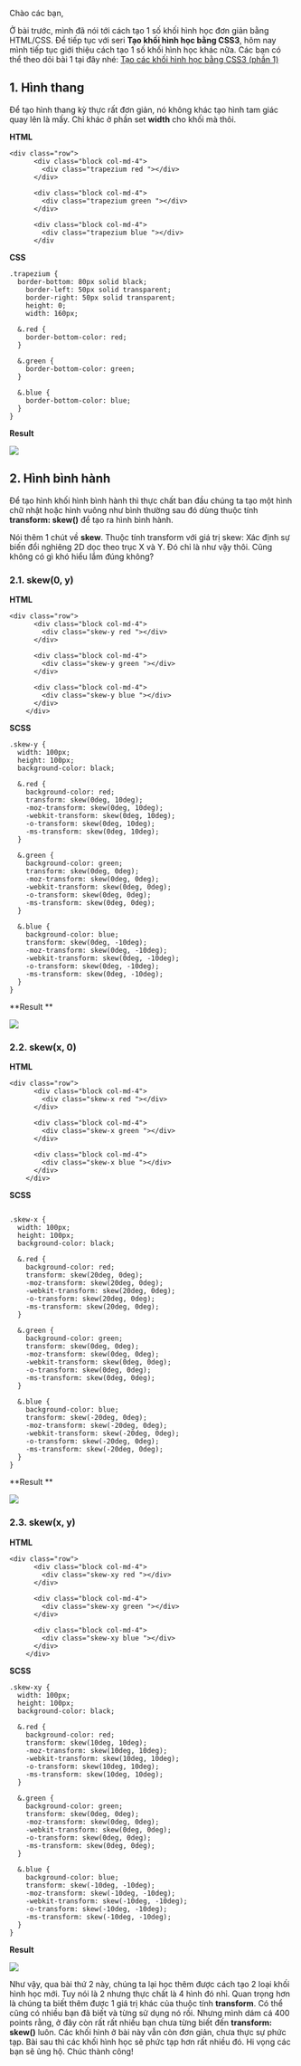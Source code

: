 Chào các bạn,

Ở bài trước, mình đã nói tới cách tạo 1 số khối hình học đơn giản bằng HTML/CSS. Để tiếp tục với seri **Tạo khối hình học bằng CSS3**, hôm nay mình tiếp tục giới thiệu cách tạo 1 số khối hình học khác nữa. Các bạn có thể theo dõi bài 1 tại đây nhé: [Tạo các khối hình học bằng CSS3 (phần 1)](https://viblo.asia/p/bai-24-tao-cac-khoi-hinh-hoc-bang-css3-phan-1-1Je5ExEYlnL)

## 1. Hình thang

Để tạo hình thang kỳ thực rất đơn giản, nó không khác tạo hình tam giác quay lên là mấy. Chỉ khác ở phần set **width** cho khối mà thôi.

**HTML**

```
<div class="row">
      <div class="block col-md-4">
        <div class="trapezium red "></div>
      </div>

      <div class="block col-md-4">
        <div class="trapezium green "></div>
      </div>

      <div class="block col-md-4">
        <div class="trapezium blue "></div>
      </div
```

**CSS**

```
.trapezium {
  border-bottom: 80px solid black;
	border-left: 50px solid transparent;
	border-right: 50px solid transparent;
	height: 0;
	width: 160px;

  &.red {
    border-bottom-color: red;
  }

  &.green {
    border-bottom-color: green;
  }

  &.blue {
    border-bottom-color: blue;
  }
}
```

**Result**

![](https://images.viblo.asia/4b1ddca0-ed6a-46e7-8c07-7c5b0376d783.png)

## 2. Hình bình hành

Để tạo hình khối hình bình hành thì thực chất ban đầu chúng ta tạo một hình chữ nhật hoặc hình vuông như bình thường sau đó dùng thuộc tính **transform: skew()** để tạo ra hình bình hành.

Nói thêm 1 chút về **skew**. Thuộc tính transform với giá trị skew: Xác định sự biến đổi nghiêng 2D dọc theo trục X và Y. Đó chỉ là như vậy thôi. Cũng không có gì khó hiểu lắm đúng không?

### 2.1. skew(0, y)

**HTML**

```
<div class="row">
      <div class="block col-md-4">
        <div class="skew-y red "></div>
      </div>

      <div class="block col-md-4">
        <div class="skew-y green "></div>
      </div>

      <div class="block col-md-4">
        <div class="skew-y blue "></div>
      </div>
    </div>
```

**SCSS**

```
.skew-y {
  width: 100px;
  height: 100px;
  background-color: black;

  &.red {
    background-color: red;
    transform: skew(0deg, 10deg);
    -moz-transform: skew(0deg, 10deg);
    -webkit-transform: skew(0deg, 10deg);
    -o-transform: skew(0deg, 10deg);
    -ms-transform: skew(0deg, 10deg);
  }

  &.green {
    background-color: green;
    transform: skew(0deg, 0deg);
    -moz-transform: skew(0deg, 0deg);
    -webkit-transform: skew(0deg, 0deg);
    -o-transform: skew(0deg, 0deg);
    -ms-transform: skew(0deg, 0deg);
  }

  &.blue {
    background-color: blue;
    transform: skew(0deg, -10deg);
    -moz-transform: skew(0deg, -10deg);
    -webkit-transform: skew(0deg, -10deg);
    -o-transform: skew(0deg, -10deg);
    -ms-transform: skew(0deg, -10deg);
  }
}
```

**Result **

![](https://images.viblo.asia/ffe92171-acac-4ff7-b115-421d37e1eecf.png)

### 2.2. skew(x, 0)

**HTML**

```
<div class="row">
      <div class="block col-md-4">
        <div class="skew-x red "></div>
      </div>

      <div class="block col-md-4">
        <div class="skew-x green "></div>
      </div>

      <div class="block col-md-4">
        <div class="skew-x blue "></div>
      </div>
    </div>
```

**SCSS**

```

.skew-x {
  width: 100px;
  height: 100px;
  background-color: black;

  &.red {
    background-color: red;
    transform: skew(20deg, 0deg);
    -moz-transform: skew(20deg, 0deg);
    -webkit-transform: skew(20deg, 0deg);
    -o-transform: skew(20deg, 0deg);
    -ms-transform: skew(20deg, 0deg);
  }

  &.green {
    background-color: green;
    transform: skew(0deg, 0deg);
    -moz-transform: skew(0deg, 0deg);
    -webkit-transform: skew(0deg, 0deg);
    -o-transform: skew(0deg, 0deg);
    -ms-transform: skew(0deg, 0deg);
  }

  &.blue {
    background-color: blue;
    transform: skew(-20deg, 0deg);
    -moz-transform: skew(-20deg, 0deg);
    -webkit-transform: skew(-20deg, 0deg);
    -o-transform: skew(-20deg, 0deg);
    -ms-transform: skew(-20deg, 0deg);
  }
}
```

**Result **

![](https://images.viblo.asia/209e8a51-071e-459e-bed5-abc9e79556d5.png)

### 2.3. skew(x, y)

**HTML**

```
<div class="row">
      <div class="block col-md-4">
        <div class="skew-xy red "></div>
      </div>

      <div class="block col-md-4">
        <div class="skew-xy green "></div>
      </div>

      <div class="block col-md-4">
        <div class="skew-xy blue "></div>
      </div>
    </div>
```

**SCSS**

```
.skew-xy {
  width: 100px;
  height: 100px;
  background-color: black;

  &.red {
    background-color: red;
    transform: skew(10deg, 10deg);
    -moz-transform: skew(10deg, 10deg);
    -webkit-transform: skew(10deg, 10deg);
    -o-transform: skew(10deg, 10deg);
    -ms-transform: skew(10deg, 10deg);
  }

  &.green {
    background-color: green;
    transform: skew(0deg, 0deg);
    -moz-transform: skew(0deg, 0deg);
    -webkit-transform: skew(0deg, 0deg);
    -o-transform: skew(0deg, 0deg);
    -ms-transform: skew(0deg, 0deg);
  }

  &.blue {
    background-color: blue;
    transform: skew(-10deg, -10deg);
    -moz-transform: skew(-10deg, -10deg);
    -webkit-transform: skew(-10deg, -10deg);
    -o-transform: skew(-10deg, -10deg);
    -ms-transform: skew(-10deg, -10deg);
  }
}
```

**Result**

![](https://images.viblo.asia/c6a51b70-ae77-46f5-8b2b-83257746e067.png)

Như vậy, qua bài thứ 2 này, chúng ta lại học thêm được cách tạo 2 loại khối hình học mới. Tuy nói là 2 nhưng thực chất là 4 hình đó nhỉ. 
Quan trọng hơn là chúng ta biết thêm được 1 giá trị khác của thuộc tính **transform**. Có thể cũng có nhiều bạn đã biết và từng sử dụng nó rồi. Nhưng mình dám cá 400 points rằng, ở đây còn rất rất nhiều bạn chưa từng biết đến **transform: skew()** luôn.
Các khối hình ở bài này vẫn còn đơn giản, chưa thực sự phức tạp. Bài sau thì các khối hình học sẽ phức tạp hơn rất nhiều đó. 
Hi vọng các bạn sẽ ủng hộ. Chúc thành công!